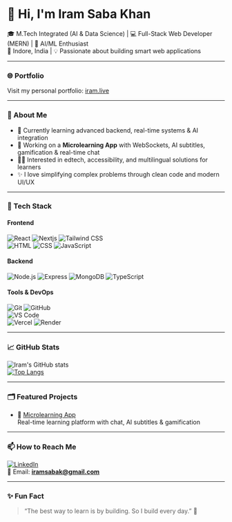 # 👋 Hi, I'm Iram Saba Khan

🎓 M.Tech Integrated (AI & Data Science) | 💻 Full-Stack Web Developer (MERN) | 🤖 AI/ML Enthusiast  
📍 Indore, India | 💡 Passionate about building smart web applications

---
### 🌐 Portfolio

Visit my personal portfolio: [iram.live](https://my-portfolio-neat.onrender.com/)

---

### 🧠 About Me

- 🌱 Currently learning advanced backend, real-time systems & AI integration  
- 🔭 Working on a **Microlearning App** with WebSockets, AI subtitles, gamification & real-time chat  
- 🧑‍🏫 Interested in edtech, accessibility, and multilingual solutions for learners  
- ✨ I love simplifying complex problems through clean code and modern UI/UX

---

### 🔧 Tech Stack

#### Frontend
![React](https://img.shields.io/badge/-React-black?logo=react&style=flat) 
![Nextjs](https://img.shields.io/badge/-Nextjs-black?logo=NextJs&style=flat) 
![Tailwind CSS](https://img.shields.io/badge/-Tailwind%20CSS-06B6D4?logo=tailwind-css&style=flat)  
![HTML](https://img.shields.io/badge/-HTML5-E34F26?logo=html5&style=flat) 
![CSS](https://img.shields.io/badge/-CSS3-1572B6?logo=css3&style=flat) 
![JavaScript](https://img.shields.io/badge/-JavaScript-F7DF1E?logo=javascript&style=flat)

#### Backend
![Node.js](https://img.shields.io/badge/-Node.js-339933?logo=node.js&style=flat) 
![Express](https://img.shields.io/badge/-Express.js-black?logo=express&style=flat) 
![MongoDB](https://img.shields.io/badge/-MongoDB-47A248?logo=mongodb&style=flat) 
![TypeScript](https://img.shields.io/badge/-TypeScript-3178C6?logo=typescript&style=flat)

#### Tools & DevOps
![Git](https://img.shields.io/badge/-Git-F05032?logo=git&style=flat) 
![GitHub](https://img.shields.io/badge/-GitHub-181717?logo=github&style=flat)  
![VS Code](https://img.shields.io/badge/-VS%20Code-007ACC?logo=visual-studio-code&style=flat)  
![Vercel](https://img.shields.io/badge/-Vercel-black?logo=vercel&style=flat) 
![Render](https://img.shields.io/badge/-Render-46E3B7?logo=render&style=flat)

---

### 📈 GitHub Stats

![Iram's GitHub stats](https://github-readme-stats.vercel.app/api?username=iramsk02&show_icons=true&theme=tokyonight&hide=issues)  
[![Top Langs](https://github-readme-stats.vercel.app/api/top-langs/?username=iramsk02&layout=compact&theme=tokyonight)](https://github.com/anuraghazra/github-readme-stats)

---


### 🗂️ Featured Projects

- 🧠 [Microlearning App](https://mindsparkfrontend.onrender.com)  
  Real-time learning platform with chat, AI subtitles & gamification
<!-- 
- 🔐 [Auth System](https://github.com/yourusername/auth-app)  
  Secure authentication using React, Express, MongoDB & JWT

- 📦 [URL Shortener](https://github.com/yourusername/url-shortener)  
  Minimalist URL shortener with custom slugs and analytics
  -->


---

### 📫 How to Reach Me

[![LinkedIn](https://img.shields.io/badge/-LinkedIn-blue?logo=linkedin&style=flat)](https://linkedin.com/in/iram-saba-k-451712296)  
📧 Email: **iramsabak@gmail.com**

---

### ✨ Fun Fact

> “The best way to learn is by building. So I build every day.” 🚀

